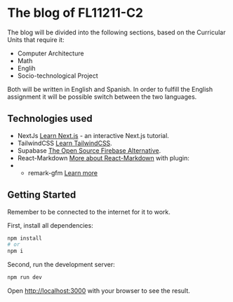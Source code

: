 # The blog of FL11211-C2

The blog will be divided into the following sections, based on the Curricular Units that require it:
- Computer Architecture
- Math
- Englih
- Socio-technological Project

Both will be written in English and Spanish. In order to fulfill the English assignment it will be possible switch between the two languages.  

## Technologies used
- NextJs [Learn Next.js](https://nextjs.org/learn) - an interactive Next.js tutorial.
- TailwindCSS [Learn TailwindCSS](https://tailwindcss.com/docs/installation).
- Supabase [The Open Source Firebase Alternative](https://supabase.com/).
- React-Markdown [More about React-Markdown](https://github.com/remarkjs/react-markdown#readme) with plugin:
- - remark-gfm [Learn more](https://github.com/remarkjs/remark-gfm)

## Getting Started
Remember to be connected to the internet for it to work.


First, install all dependencies:
```bash
npm install
# or 
npm i
```

Second, run the development server:
```bash
npm run dev
```

Open [http://localhost:3000](http://localhost:3000) with your browser to see the result.
